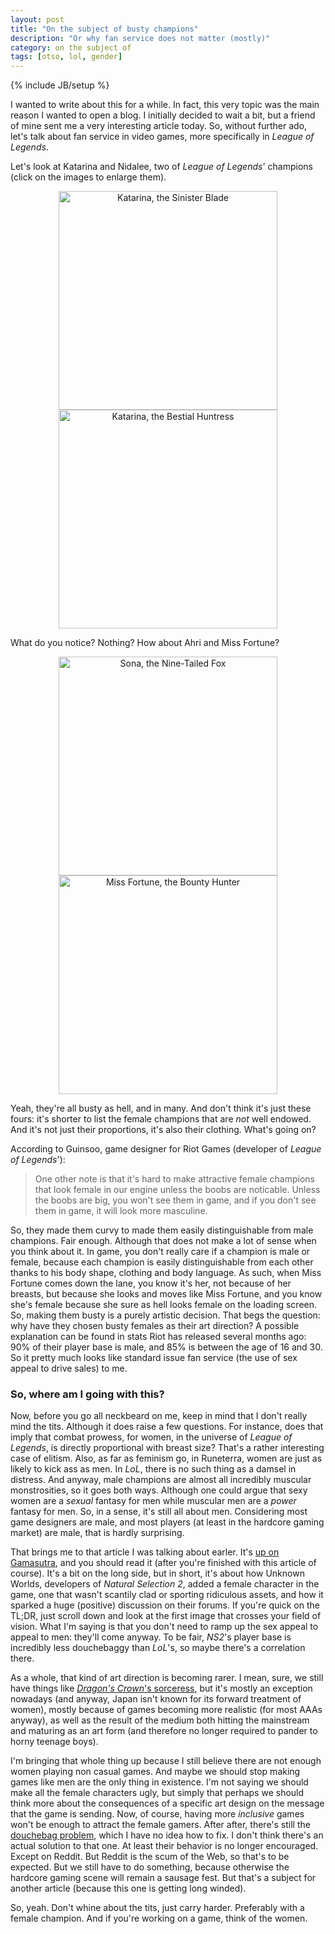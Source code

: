 ```yaml
---
layout: post
title: "On the subject of busty champions"
description: "Or why fan service does not matter (mostly)"
category: on the subject of
tags: [otso, lol, gender]
---
```

{% include JB/setup %}

I wanted to write about this for a while. In fact, this very topic was the main reason I wanted to open a blog. I initially decided to wait a bit, but a friend of mine sent me a very interesting article today. So, without further ado, let's talk about fan service in video games, more specifically in _League of Legends_.

<!-- more -->

Let's look at Katarina and Nidalee, two of _League of Legends_' champions (click on the images to enlarge them).

<div style="text-align:center;margin-bottom:1em;">
	<a href="http://ddragon.leagueoflegends.com/cdn/img/champion/splash/Katarina_0.jpg"><img style="width:350px; height:auto;" src="http://ddragon.leagueoflegends.com/cdn/img/champion/splash/Katarina_0.jpg" alt="Katarina, the Sinister Blade" /></a>
	<a href="http://ddragon.leagueoflegends.com/cdn/img/champion/splash/Nidalee_0.jpg"><img style="width:350px; height:auto;" src="http://ddragon.leagueoflegends.com/cdn/img/champion/splash/Nidalee_0.jpg" alt="Katarina, the Bestial Huntress" /></a>
</div>

What do you notice? Nothing? How about Ahri and Miss Fortune?

<div style="text-align:center;margin-bottom:1em;">
	<a href="http://ddragon.leagueoflegends.com/cdn/img/champion/splash/Ahri_0.jpg"><img style="width:350px; height:auto;" src="http://ddragon.leagueoflegends.com/cdn/img/champion/splash/Ahri_0.jpg" alt="Sona, the Nine-Tailed Fox" /></a>
	<a href="http://ddragon.leagueoflegends.com/cdn/img/champion/splash/MissFortune_0.jpg"><img style="width:350px; height:auto;" src="http://ddragon.leagueoflegends.com/cdn/img/champion/splash/MissFortune_0.jpg" alt="Miss Fortune, the Bounty Hunter" /></a>
</div>

Yeah, they're all busty as hell, and in many. And don't think it's just these fours: it's shorter to list the female champions that are _not_ well endowed. And it's not just their proportions, it's also their clothing. What's going on?

According to Guinsoo, game designer for Riot Games (developer of _League of Legends_'):
> One other note is that it's hard to make attractive female champions that look female in our engine unless the boobs are noticable.
> Unless the boobs are big, you won't see them in game, and if you don't see them in game, it will look more masculine.

So, they made them curvy to made them easily distinguishable from male champions. Fair enough. Although that does not make a lot of sense when you think about it. In game, you don't really care if a champion is male or female, because each champion is easily distinguishable from each other thanks to his body shape, clothing and body language. As such, when Miss Fortune comes down the lane, you know it's her, not because of her breasts, but because she looks and moves like Miss Fortune, and you know she's female because she sure as hell looks female on the loading screen. So, making them busty is a purely artistic decision. That begs the question: why have they chosen busty females as their art direction? A possible explanation can be found in stats Riot has released several months ago: 90% of their player base is male, and 85% is between the age of 16 and 30. So it pretty much looks like standard issue fan service (the use of sex appeal to drive sales) to me.

### So, where am I going with this?

Now, before you go all neckbeard on me, keep in mind that I don't really mind the tits. Although it does raise a few questions. For instance, does that imply that combat prowess, for women, in the universe of _League of Legends_, is directly proportional with breast size? That's a rather interesting case of elitism. Also, as far as feminism go, in Runeterra, women are just as likely to kick ass as men. In _LoL_, there is no such thing as a damsel in distress. And anyway, male champions are almost all incredibly muscular monstrosities, so it goes both ways. Although one could argue that sexy women are a _sexual_ fantasy for men while muscular men are a _power_ fantasy for men. So, in a sense, it's still all about men. Considering most game designers are male, and most players (at least in the hardcore gaming market) are male, that is hardly surprising.

That brings me to that article I was talking about earler. It's [up on Gamasutra](http://www.gamasutra.com/blogs/HughJeremy/20130806/197722/Ending_Booby_Armour_Creating_art_and_not_just_for_arts_sake.php), and you should read it (after you're finished with this article of course). It's a bit on the long side, but in short, it's about how Unknown Worlds, developers of _Natural Selection 2_, added a female character in the game, one that wasn't scantily clad or sporting ridiculous assets, and how it sparked a huge (positive) discussion on their forums. If you're quick on the TL;DR, just scroll down and look at the first image that crosses your field of vision. What I'm saying is that you don't need to ramp up the sex appeal to appeal to men: they'll come anyway. To be fair, _NS2_'s player base is incredibly less douchebaggy than _LoL_'s, so maybe there's a correlation there.

As a whole, that kind of art direction is becoming rarer. I mean, sure, we still have things like [_Dragon's Crown_'s sorceress](http://images.pushsquare.com/news/2013/04/saucy_sorceress_trailer_deployed_for_ps3_and_vita_brawler_dragons_crown/attachment/0/large.jpg), but it's mostly an exception nowadays (and anyway, Japan isn't known for its forward treatment of women), mostly because of games becoming more realistic (for most AAAs anyway), as well as the result of the medium both hitting the mainstream and maturing as an art form (and therefore no longer required to pander to horny teenage boys).

I'm bringing that whole thing up because I still believe there are not enough women playing non casual games. And maybe we should stop making games like men are the only thing in existence. I'm not saying we should make all the female characters ugly, but simply that perhaps we should think more about the consequences of a specific art design on the message that the game is sending. Now, of course, having more _inclusive_ games won't be enough to attract the female gamers. After after, there's still the [douchebag problem](http://fatuglyorslutty.com/), which I have no idea how to fix. I don't think there's an actual solution to that one. At least their behavior is no longer encouraged. Except on Reddit. But Reddit is the scum of the Web, so that's to be expected. But we still have to do something, because otherwise the hardcore gaming scene will remain a sausage fest. But that's a subject for another article (because this one is getting long winded).

So, yeah. Don't whine about the tits, just carry harder. Preferably with a female champion. And if you're working on a game, think of the women.
